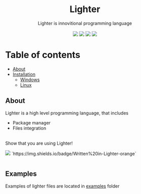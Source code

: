 <div align="center">
    <h1>Lighter</h1>
    Lighter is innovitional programming language
    <br><br>
    <img src="https://img.shields.io/github/contributors/ScriptChip/Lighter?style=for-the-badge" />
    <img src="https://img.shields.io/badge/Authors-ScriptChip-orange?style=for-the-badge" />
    <a href="https://trello.com/b/O9nvJuNO/lighter"><img src="https://img.shields.io/badge/Observe%20progress%20on-Trello-blue?style=for-the-badge" /></a>
    <img src="https://img.shields.io/github/issues/ScriptChip/Lighter?style=for-the-badge" />
</div>

# Table of contents
- [About](#about)
- [Installation](#installation)
  - [Windows](#installation-windows)
  - [Linux](#installation-linux)

## About

Lighter is a high level programming language, that includes
- Package manager
- Files integration
<br>
Show that you are using Lighter!<br>
<p style="display: inline-block;"><img src="https://img.shields.io/badge/Written%20in-Lighter-orange" /> `https://img.shields.io/badge/Written%20in-Lighter-orange`</p>

## Examples

Examples of lighter files are located in <a href="https://github.com/ScriptChip/Lighter/tree/master/examples" title="Navigate to examples folder">examples</a> folder
